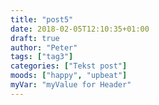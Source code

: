 ```yaml
---
title: "post5"
date: 2018-02-05T12:10:35+01:00
draft: true
author: "Peter"
tags: ["tag3"]
categories: ["Tekst post"]
moods: ["happy", "upbeat"]
myVar: "myValue for Header"
---
```

